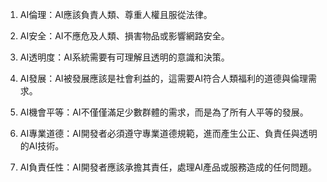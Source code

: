 1. AI倫理：AI應該負責人類、尊重人權且服從法律。

2. AI安全：AI不應危及人類、損害物品或影響網路安全。

3. AI透明度：AI系統需要有可理解且透明的意識和決策。

4. AI發展：AI被發展應該是社會利益的，這需要AI符合人類福利的道德與倫理需求。

5. AI機會平等：AI不僅僅滿足少數群體的需求，而是為了所有人平等的發展。

6. AI專業道德：AI開發者必須遵守專業道德規範，進而產生公正、負責任與透明的AI技術。

7. AI負責任性：AI開發者應該承擔其責任，處理AI產品或服務造成的任何問題。